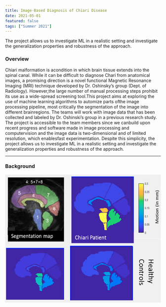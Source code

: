 ```yaml
---
title: Image-Based Diagnosis of Chiari Disease
date: 2021-05-01
featured: false
tags: ["Summer 2021"]
---
```

The project allows us to investigate ML in a realistic setting and investigate the generalization properties and robustness of the approach.

<!--more-->

### Overview
Chiari malformation is acondition in which brain tissue extends into the spinal canal.  While it can be difficult to diagnose Chari  from  anatomical  images,  a  promising  direction  is  a  novel  functional  Magnetic Resonance Imaging (MRI) technique developed by Dr.  Oshinsky’s group (Dept.  of Radiology).  However,the large number of manual processing steps prohibit its use as a wide-spread screening tool.This  project  aims  at  exploring  the  use  of  machine  learning  algorithms  to  automize  parts  ofthe image processing pipeline,  most critically the segmentation of the image into different brainregions.  The teams will work with image data that has been collected and labeled by Dr.  Oshinski’s group in a previous research study.  The project is accessible to the team members since we canbuild  upon  recent  progress  and  software  made  in  image  processing  and  computervision and the image data is two-dimensional and of limited resolution, which enablesfast experimentation.  Despite this simplicity, the project allows us to investigate ML in a realistic setting and investigate the generalization properties and robustness of the approach.

---
### Background

![mainImage](img/Chiari-Synergy.png "Chiari Synergy")




